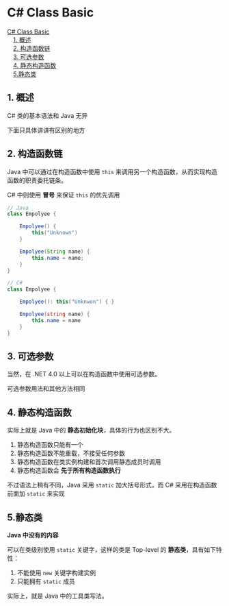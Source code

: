 # C# Class Basic

<!-- MDTOC maxdepth:6 firsth1:1 numbering:0 flatten:0 bullets:0 updateOnSave:1 -->

[C# Class Basic](#c#-class-basic)   
&emsp;[1. 概述](#1-概述)   
&emsp;[2. 构造函数链](#2-构造函数链)   
&emsp;[3. 可选参数](#3-可选参数)   
&emsp;[4. 静态构造函数](#4-静态构造函数)   
&emsp;[5.静态类](#5静态类)   

<!-- /MDTOC -->

## 1. 概述

C# 类的基本语法和 Java 无异

下面只具体讲讲有区别的地方

## 2. 构造函数链

Java 中可以通过在构造函数中使用 `this` 来调用另一个构造函数，从而实现构造函数的职责委托链条。

C# 中则使用 **冒号** 来保证 `this` 的优先调用

```java
// Java
class Empolyee {

    Empolyee() {
        this("Unknown")
    }

    Empolyee(String name) {
        this.name = name;
    }
}
```

```csharp
// C#
class Empolyee {

    Empolyee(): this("Unknwon") { }

    Empolyee(string name) {
        this.name = name
    }
}
```

## 3. 可选参数

当然，在 .NET 4.0 以上可以在构造函数中使用可选参数。

可选参数用法和其他方法相同

## 4. 静态构造函数

实际上就是 Java 中的 **静态初始化块**，具体的行为也区别不大。

1. 静态构造函数只能有一个
2. 静态构造函数不能重载，不接受任何参数
3. 静态构造函数在类实例构建和首次调用静态成员时调用
4. 静态构造函数会 **先于所有构造函数执行**

不过语法上稍有不同，Java 采用 `static` 加大括号形式，而 C# 采用在构造函数前面加 `static` 来实现

## 5.静态类

**Java 中没有的内容**

可以在类级别使用 `static` 关键字，这样的类是 Top-level 的 **静态类**，具有如下特性：

1. 不能使用 `new` 关键字构建实例
2. 只能拥有 `static` 成员

实际上，就是 Java 中的工具类写法。
